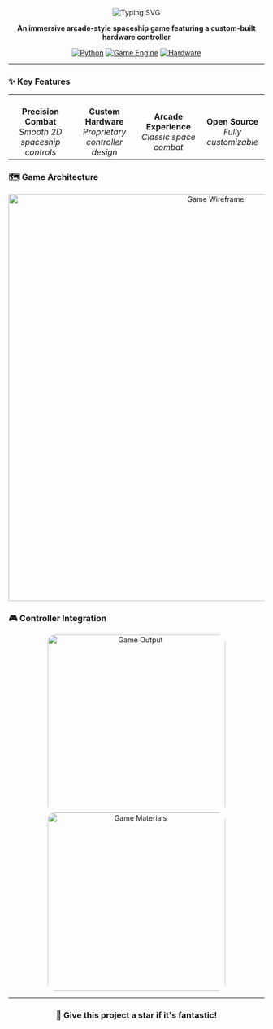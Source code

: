 <div align="center">

![Typing SVG](https://readme-typing-svg.herokuapp.com?font=Orbitron&size=24&pause=1000&color=00FF41&center=true&vCenter=true&width=600&lines=PYG-Controller_GA;Custom+Hardware+Controller)

**An immersive arcade-style spaceship game featuring a custom-built hardware controller**

[![Python](https://img.shields.io/badge/Python-3.8%2B-blue.svg?style=for-the-badge&logo=python&logoColor=white)](https://www.python.org/)
[![Game Engine](https://img.shields.io/badge/Engine-Pygame-green.svg?style=for-the-badge&logo=python&logoColor=white)](https://www.pygame.org/)
[![Hardware](https://img.shields.io/badge/Hardware-Arduino-red.svg?style=for-the-badge&logo=arduino&logoColor=white)](https://www.arduino.cc/)

</div>

---

### ✨ Key Features

<div align="center">
  <table>
    <tr>
      <td align="center" width="25%">
        <br><strong>Precision Combat</strong>
        <br><em>Smooth 2D spaceship controls</em>
      </td>
      <td align="center" width="25%">
        <br><strong>Custom Hardware</strong>
        <br><em>Proprietary controller design</em>
      </td>
      <td align="center" width="25%">
        <br><strong>Arcade Experience</strong>
        <br><em>Classic space combat</em>
      </td>
      <td align="center" width="25%">
        <br><strong>Open Source</strong>
        <br><em>Fully customizable</em>
      </td>
    </tr>
  </table>
</div>

### 🗺️ Game Architecture
<div align="center">
  <img src="https://github.com/rslzrr/PYG-Controller_GA/blob/b2d85d341784df6ad907a21a09a22042f175a6e7/outputIMG/wireframe.png" alt="Game Wireframe" width="800">
</div>

### 🎮 Controller Integration
<div align="center">
  <img src="https://github.com/rslzrr/PYG-Controller_GA/blob/b2d85d341784df6ad907a21a09a22042f175a6e7/outputIMG/output.jpg" alt="Game Output" width="350" style="border-radius: 15px;">
  <img src="https://github.com/rslzrr/PYG-Controller_GA/blob/b2d85d341784df6ad907a21a09a22042f175a6e7/outputIMG/materials.jpg" alt="Game Materials" width="350" style="border-radius: 15px;">
</div>

---

<div align="center">

### 🌟 Give this project a star if it's fantastic!

</div>
